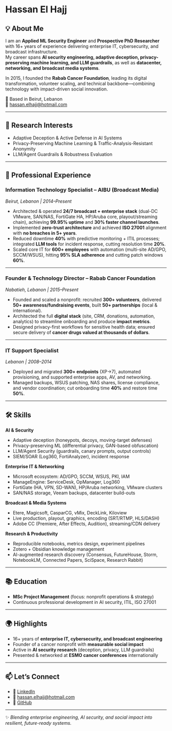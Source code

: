 # Hassan El Hajj

## 💡 About Me
I am an **Applied ML Security Engineer** and **Prospective PhD Researcher** with 16+ years of experience delivering enterprise IT, cybersecurity, and broadcast infrastructure.  
My career spans **AI security engineering, adaptive deception, privacy-preserving machine learning, and LLM guardrails**, as well as **datacenter, networking, and broadcast media systems**.  

In 2015, I founded the **Rabab Cancer Foundation**, leading its digital transformation, volunteer scaling, and technical backbone—combining technology with impact-driven social innovation.  

📍 Based in Beirut, Lebanon  
📧 hassan.elhajj@hotmail.com  

---

## 🎯 Research Interests
- Adaptive Deception & Active Defense in AI Systems  
- Privacy-Preserving Machine Learning & Traffic-Analysis-Resistant Anonymity  
- LLM/Agent Guardrails & Robustness Evaluation  

---

## 🚀 Professional Experience

### **Information Technology Specialist – AIBU (Broadcast Media)**  
*Beirut, Lebanon | 2014–Present*  
- Architected & operated **24/7 broadcast + enterprise stack** (dual-DC VMware, SAN/NAS, FortiGate HA, HP/Aruba core, playout/streaming chain), achieving **99.95% uptime** and **30% faster channel launches**.  
- Implemented **zero-trust architecture** and achieved **ISO 27001** alignment with **no breaches in 5+ years**.  
- Reduced downtime **40%** with predictive monitoring + ITIL processes; integrated **LLM tools** for incident response, cutting resolution time **20%**.  
- Scaled core IT for **600+ employees** with automation (multi-site AD/GPO, SCCM/WSUS), hitting **95% SLA adherence** and cutting patch windows **60%**.  

---

### **Founder & Technology Director – Rabab Cancer Foundation**  
*Nabatieh, Lebanon | 2015–Present*  
- Founded and scaled a nonprofit: recruited **300+ volunteers**, delivered **50+ awareness/fundraising events**, built **50+ partnerships** (local & international).  
- Architected the full **digital stack** (site, CRM, donations, automation, analytics) to streamline onboarding and produce **impact metrics**.  
- Designed privacy-first workflows for sensitive health data; ensured secure delivery of **cancer drugs valued at thousands of dollars**.  

---

### **IT Support Specialist**  
*Lebanon | 2008–2014*  
- Deployed and migrated **300+ endpoints** (XP→7), automated provisioning, and supported enterprise apps, AV, and networking.  
- Managed backups, WSUS patching, NAS shares, license compliance, and vendor coordination; cut onboarding time **40%** and restore time **50%**.  

---

## 🛠️ Skills

**AI & Security**  
- Adaptive deception (honeypots, decoys, moving-target defenses)  
- Privacy-preserving ML (differential privacy, GAN-based obfuscation)  
- LLM/Agent Security (guardrails, canary prompts, output controls)  
- SIEM/SOAR (Log360, FortiAnalyzer), incident response  

**Enterprise IT & Networking**  
- Microsoft ecosystem: AD/GPO, SCCM, WSUS, PKI, IAM  
- ManageEngine: ServiceDesk, OpManager, Log360  
- FortiGate (HA, VPN, SD-WAN), HP/Aruba networking, VMware clusters  
- SAN/NAS storage, Veeam backups, datacenter build-outs  

**Broadcast & Media Systems**  
- Etere, Magicsoft, CasparCG, vMix, DeckLink, Kiloview  
- Live production, playout, graphics, encoding (SRT/RTMP, HLS/DASH)  
- Adobe CC (Premiere, After Effects, Audition), streaming/CDN delivery  

**Research & Productivity**  
- Reproducible notebooks, metrics design, experiment pipelines  
- Zotero + Obsidian knowledge management  
- AI-augmented research discovery (Consensus, FutureHouse, Storm, NotebookLM, Connected Papers, SciSpace, Research Rabbit)  

---

## 📚 Education
- **MSc Project Management** (focus: nonprofit operations & strategy)  
- Continuous professional development in AI security, ITIL, ISO 27001  

---

## 🌍 Highlights
- 16+ years of **enterprise IT, cybersecurity, and broadcast engineering**  
- Founder of a cancer nonprofit with **measurable social impact**  
- Active in **AI security research** (deception, privacy, LLM guardrails)  
- Presented & networked at **ESMO cancer conferences** internationally  

---

## 📫 Let’s Connect
- 💼 [LinkedIn](https://www.linkedin.com/)  
- 📧 hassan.elhajj@hotmail.com  
- 🐙 [GitHub](https://github.com/yourusername)  

---
✨ *Blending enterprise engineering, AI security, and social impact into resilient, future-ready systems.*  
